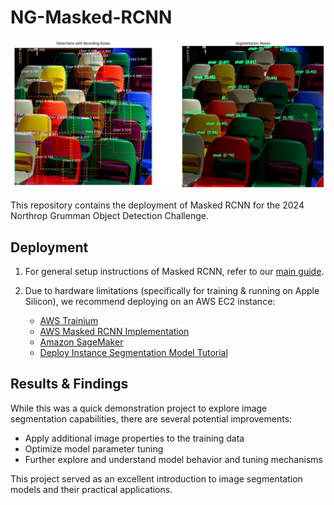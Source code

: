 # NG-Masked-RCNN

![Masked RCNN Object Detection](https://github.com/Kuria-Mbatia/NG-Object_Detection_Challenge-Team-HAK/blob/main/Test_Images_Results/image14/detection_comparison.png)

This repository contains the deployment of Masked RCNN for the 2024 Northrop Grumman Object Detection Challenge.

## Deployment

1. For general setup instructions of Masked RCNN, refer to our [main guide](https://github.com/matterport/Mask_RCNN).

2. Due to hardware limitations (specifically for training & running on Apple Silicon), we recommend deploying on an AWS EC2 instance:
   - [AWS Trainium](https://aws.amazon.com/ai/machine-learning/trainium/)
   - [AWS Masked RCNN Implementation](https://github.com/aws-samples/mask-rcnn-tensorflow)
   - [Amazon SageMaker](https://aws.amazon.com/sagemaker/)
   - [Deploy Instance Segmentation Model Tutorial](https://medium.com/innovation-res/deploy-your-instance-segmentation-model-using-aws-sagemaker-part-1-e95fbeff97f1)

## Results & Findings

While this was a quick demonstration project to explore image segmentation capabilities, there are several potential improvements:

- Apply additional image properties to the training data
- Optimize model parameter tuning  
- Further explore and understand model behavior and tuning mechanisms

This project served as an excellent introduction to image segmentation models and their practical applications.
